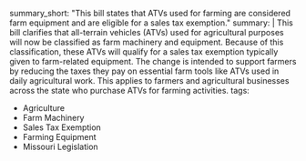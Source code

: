 summary_short: "This bill states that ATVs used for farming are considered farm equipment and are eligible for a sales tax exemption."
summary: |
  This bill clarifies that all-terrain vehicles (ATVs) used for agricultural purposes will now be classified as farm machinery and equipment. Because of this classification, these ATVs will qualify for a sales tax exemption typically given to farm-related equipment. The change is intended to support farmers by reducing the taxes they pay on essential farm tools like ATVs used in daily agricultural work. This applies to farmers and agricultural businesses across the state who purchase ATVs for farming activities.
tags:
  - Agriculture
  - Farm Machinery
  - Sales Tax Exemption
  - Farming Equipment
  - Missouri Legislation
